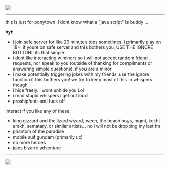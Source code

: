 ![](https://64.media.tumblr.com/445c3d7e146bcc3fbfa6235e7c6672eb/1c5376ad262021a6-4e/s400x600/b9749c79f087c08165e30962041f8da050904390.gif)

---
this is just for ponytown. I dont know what a "java script" is buddy ...

**byi:**
- i join safe server for like 20 minutes tops sometimes. i primarily play on 18+. if youre on safe server and this bothers you, USE THE IGNORE BUTTON!! its that simple
- i dont like interacting w minors so i will not accept random friend requests, nor speak to you (outside of thanking for compliments or answering simple questions), if you are a minor
- i make potentially triggering jokes with my friends, use the ignore function if this bothers you! we try to keep most of this in whispers though
- i hide freely. i wont unhide you Lol
- i read stupid whispers i get out loud
- proship/anti-anti fuck off

interact if you like any of these:
- king gizzard and the lizard wizard, ween, the beach boys, mgmt, kekht arakh, sematary, or similar artists... no i will not be dropping my last.fm
- phantom of the paradise
- mobile suit gundam (primarily uc)
- no more heroes
- jojos bizarre adventure
---
![](https://64.media.tumblr.com/0d5a6a921bc81390696a23d13040d519/8d3e5c42a6ae0003-0b/s540x810/d75f6a9ccac6fcc8f728b5fb04f44a842b1d3de9.gif)
